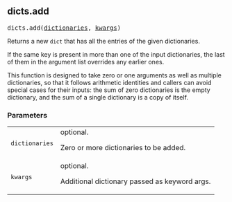 <!-- Generated with Stardoc: http://skydoc.bazel.build -->

<a name="#dicts.add"></a>

## dicts.add

<pre>
dicts.add(<a href="#dicts.add-dictionaries">dictionaries</a>, <a href="#dicts.add-kwargs">kwargs</a>)
</pre>

Returns a new `dict` that has all the entries of the given dictionaries.

If the same key is present in more than one of the input dictionaries, the
last of them in the argument list overrides any earlier ones.

This function is designed to take zero or one arguments as well as multiple
dictionaries, so that it follows arithmetic identities and callers can avoid
special cases for their inputs: the sum of zero dictionaries is the empty
dictionary, and the sum of a single dictionary is a copy of itself.


### Parameters

<table class="params-table">
  <colgroup>
    <col class="col-param" />
    <col class="col-description" />
  </colgroup>
  <tbody>
    <tr id="dicts.add-dictionaries">
      <td><code>dictionaries</code></td>
      <td>
        optional.
        <p>
          Zero or more dictionaries to be added.
        </p>
      </td>
    </tr>
    <tr id="dicts.add-kwargs">
      <td><code>kwargs</code></td>
      <td>
        optional.
        <p>
          Additional dictionary passed as keyword args.
        </p>
      </td>
    </tr>
  </tbody>
</table>


